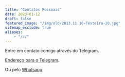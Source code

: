```yaml
---
title: "Contatos Pessoais"
date: 2023-01-12
draft: false
featured_image: "/img/old/2013.11.10-Testeira-20.jpg"
sitemap_exclude: true
aliases:
    - "/c/"
---
```


Entre em contato comigo através do Telegram. 

[Endereço para o Telegram](https://dmcamelo.t.me).

Ou pelo [Whatsapp](https://wa.me/5544999782647?text=Ol%C3%A1%2C%20gostaria%20de%20conversar%20contigo%20pelo%20Whatsapp.)